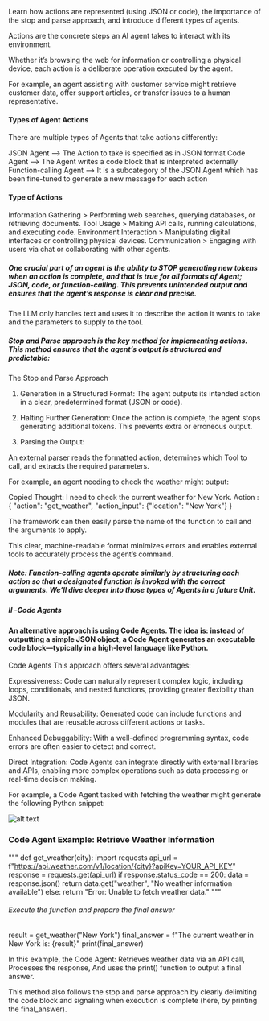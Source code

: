 Learn  how actions are represented (using JSON or code), the importance of the stop and parse approach, and introduce different types of agents.

Actions are the concrete steps an AI agent takes to interact with its environment.

Whether it’s browsing the web for information or controlling a physical device, each action is a deliberate operation executed by the agent.

For example, an agent assisting with customer service might retrieve customer data, offer support articles, or transfer issues to a human representative.


#### Types of Agent Actions
There are multiple types of Agents that take actions differently:

JSON Agent	           --> The Action to take is specified as in JSON format
Code Agent	           --> The Agent writes a code block that is interpreted externally
Function-calling Agent --> It is a subcategory of the JSON Agent which has been fine-tuned to generate a new message for each action

#### Type of Actions 

Information Gathering	 > Performing web searches, querying databases, or retrieving documents.
Tool Usage	             > Making API calls, running calculations, and executing code.
Environment Interaction	 > Manipulating digital interfaces or controlling physical devices.
Communication	         > Engaging with users via chat or collaborating with other agents.

##### One crucial part of an agent is the ability to STOP generating new tokens when an action is complete, and that is true for all formats of Agent; JSON, code, or function-calling. This prevents unintended output and ensures that the agent’s response is clear and precise.

The LLM only handles text and uses it to describe the action it wants to take and the parameters to supply to the tool.

##### Stop and Parse approach is the key method for implementing actions. This method ensures that the agent’s output is structured and predictable:


The Stop and Parse Approach

1. Generation in a Structured Format:
The agent outputs its intended action in a clear, predetermined format (JSON or code).

2. Halting Further Generation:
Once the action is complete, the agent stops generating additional tokens. This prevents extra or erroneous output.

3. Parsing the Output:

An external parser reads the formatted action, determines which Tool to call, and extracts the required parameters.

For example, an agent needing to check the weather might output:

Copied
Thought: I need to check the current weather for New York.
Action :
{
  "action": "get_weather",
  "action_input": {"location": "New York"}
}


The framework can then easily parse the name of the function to call and the arguments to apply.

This clear, machine-readable format minimizes errors and enables external tools to accurately process the agent’s command.

##### Note: Function-calling agents operate similarly by structuring each action so that a designated function is invoked with the correct arguments. We’ll dive deeper into those types of Agents in a future Unit.


##### II -Code Agents
#### An alternative approach is using Code Agents. The idea is: instead of outputting a simple JSON object, a Code Agent generates an executable code block—typically in a high-level language like Python.

Code Agents
This approach offers several advantages:

Expressiveness: Code can naturally represent complex logic, including loops, conditionals, and nested functions, providing greater flexibility than JSON.

Modularity and Reusability: Generated code can include functions and modules that are reusable across different actions or tasks.

Enhanced Debuggability: With a well-defined programming syntax, code errors are often easier to detect and correct.

Direct Integration: Code Agents can integrate directly with external libraries and APIs, enabling more complex operations such as data processing or real-time decision making.

For example, a Code Agent tasked with fetching the weather might generate the following Python snippet:


![alt text](/Pro-Agent-Hugfce/day01-Intro-to-Agents/images/06-img1.png)

### Code Agent Example: Retrieve Weather Information

"""
def get_weather(city):
    import requests
    api_url = f"https://api.weather.com/v1/location/{city}?apiKey=YOUR_API_KEY"
    response = requests.get(api_url)
    if response.status_code == 200:
        data = response.json()
        return data.get("weather", "No weather information available")
    else:
        return "Error: Unable to fetch weather data."
""" 
###### Execute the function and prepare the final answer
result = get_weather("New York")
final_answer = f"The current weather in New York is: {result}"
print(final_answer)

In this example, the Code Agent: Retrieves weather data via an API call,
Processes the response,
And uses the print() function to output a final answer.

This method also follows the stop and parse approach by clearly delimiting the code block and signaling when execution is complete (here, by printing the final_answer).



